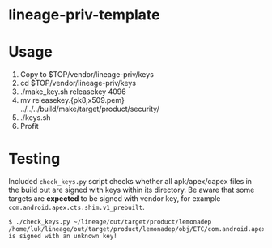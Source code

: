 # lineage-priv-template

# Usage

1. Copy to $TOP/vendor/lineage-priv/keys
2. cd $TOP/vendor/lineage-priv/keys
3. ./make_key.sh releasekey 4096
4. mv releasekey.{pk8,x509.pem} ../../../build/make/target/product/security/
5. ./keys.sh
6. Profit

# Testing

Included `check_keys.py` script checks whether all apk/apex/capex files in the build out are signed with keys within its directory. Be aware that some targets are **expected** to be signed with vendor key, for example `com.android.apex.cts.shim.v1_prebuilt`.

```
$ ./check_keys.py ~/lineage/out/target/product/lemonadep
/home/luk/lineage/out/target/product/lemonadep/obj/ETC/com.android.apex.cts.shim.v1_prebuilt_intermediates/com.android.apex.cts.shim.apex is signed with an unknown key!
```
